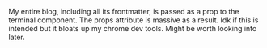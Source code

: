 My entire blog, including all its frontmatter, is passed as a prop to the terminal component. 
The props attribute is massive as a result. 
Idk if this is intended but it bloats up my chrome dev tools. 
Might be worth looking into later.